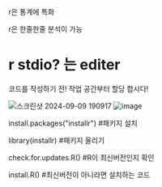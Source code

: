 r은 통계에 특화

r은 한줄한줄 분석이 가능

# r stdio? 는 editer 



코드를 작성하기 전!
작업 공간부터 할당 합시다!

![스크린샷 2024-09-09 190917](https://github.com/user-attachments/assets/edeb42d0-3296-483c-b9a4-a62f8e0d3910)
![image](https://github.com/user-attachments/assets/c83ef0cd-b324-457f-a0da-f8c087546020)

install.packages("installr") #패키지 설치

library(installr) #패키지 올리기

check.for.updates.R() #R이 최신버전인지 확인

install.R() #최신버전이 아니라면 설치하는 코드

